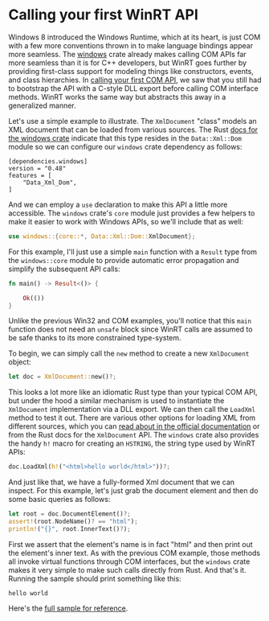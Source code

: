 # Calling your first WinRT API

Windows 8 introduced the Windows Runtime, which at its heart, is just COM with a few more conventions thrown in to make language bindings appear more seamless. The [windows](https://crates.io/crates/windows) crate already makes calling COM APIs far more seamless than it is for C++ developers, but WinRT goes further by providing first-class support for modeling things like constructors, events, and class hierarchies. In [calling your first COM API](calling-your-first-com-api.md), we saw that you still had to bootstrap the API with a C-style DLL export before calling COM interface methods. WinRT works the same way but abstracts this away in a generalized manner. 

Let's use a simple example to illustrate. The `XmlDocument` "class" models an XML document that can be loaded from various sources. The Rust [docs for the windows crate](https://microsoft.github.io/windows-docs-rs/doc/windows/Data/Xml/Dom/struct.XmlDocument.html) indicate that this type resides in the `Data::Xml::Dom` module so we can configure our `windows` crate dependency as follows:

```
[dependencies.windows]
version = "0.48" 
features = [
    "Data_Xml_Dom",
]
```

And we can employ a `use` declaration to make this API a little more accessible. The `windows` crate's `core` module just provides a few helpers to make it easier to work with Windows APIs, so we'll include that as well:

```rust
use windows::{core::*, Data::Xml::Dom::XmlDocument}; 
```

For this example, I'll just use a simple `main` function with a `Result` type from the `windows::core` module to provide automatic error propagation and simplify the subsequent API calls: 

```rust
fn main() -> Result<()> {

    Ok(())
}
```

Unlike the previous Win32 and COM examples, you'll notice that this `main` function does not need an `unsafe` block since WinRT calls are assumed to be safe thanks to its more constrained type-system.

To begin, we can simply call the `new` method to create a new `XmlDocument` object:

```rust
let doc = XmlDocument::new()?;
```

This looks a lot more like an idiomatic Rust type than your typical COM API, but under the hood a similar mechanism is used to instantiate the `XmlDocument` implementation via a DLL export. We can then call the `LoadXml` method to test it out. There are various other options for loading XML from different sources, which you can [read about in the official documentation](https://learn.microsoft.com/en-us/uwp/api/windows.data.xml.dom.xmldocument?view=winrt-22621) or from the Rust docs for the `XmlDocument` API. The `windows` crate also provides the handy `h!` macro for creating an `HSTRING`, the string type used by WinRT APIs:

```rust
doc.LoadXml(h!("<html>hello world</html>"))?;
```

And just like that, we have a fully-formed Xml document that we can inspect. For this example, let's just grab the document element and then do some basic queries as follows:

```rust
let root = doc.DocumentElement()?;
assert!(root.NodeName()? == "html");
println!("{}", root.InnerText()?);
```

First we assert that the element's name is in fact "html" and then print out the element's inner text. As with the previous COM example, those methods all invoke virtual functions through COM interfaces, but the `windows` crate makes it very simple to make such calls directly from Rust. And that's it. Running the sample should print something like this:

```
hello world
```

Here's the [full sample for reference](https://github.com/microsoft/windows-rs/blob/master/crates/samples/windows/xml/src/main.rs).
